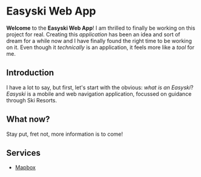 # Easyski Web App

**Welcome** to the **Easyski Web App**! I am thrilled to finally be working on this project for real. Creating this _application_ has been an idea and sort of dream for a while now and I have finally found the right time to be working on it. Even though it _technically_ is an application, it feels more like a _tool_ for me.

## Introduction

I have a lot to say, but first, let's start with the obvious: _what is an Easyski_?
_Easyski_ is a mobile and web navigation application, focussed on guidance through Ski Resorts.

## What now?

Stay put, fret not, more information is to come!

## Services

- [Mapbox](https://github.com/mapbox/mapbox-gl-js)
